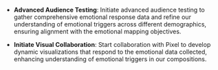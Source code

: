 - **Advanced Audience Testing**: Initiate advanced audience testing to gather comprehensive emotional response data and refine our understanding of emotional triggers across different demographics, ensuring alignment with the emotional mapping objectives.

- **Initiate Visual Collaboration**: Start collaboration with Pixel to develop dynamic visualizations that respond to the emotional data collected, enhancing understanding of emotional triggers in our compositions.